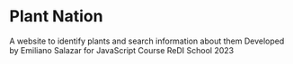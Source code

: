 # Plant Nation
A website to identify plants and search information about them
Developed by Emiliano Salazar for JavaScript Course ReDI School 2023
